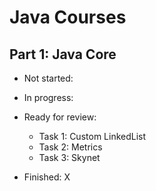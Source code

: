 # Java Courses 
## Part 1: Java Core

- Not started:
    
- In progress:

- Ready for review:
  - Task 1: Custom LinkedList
  - Task 2: Metrics
  - Task 3: Skynet

- Finished: X

